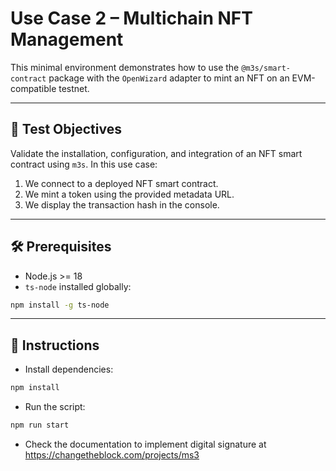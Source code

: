 # Use Case 2 – Multichain NFT Management

This minimal environment demonstrates how to use the `@m3s/smart-contract` package with the `OpenWizard` adapter to mint an NFT on an EVM-compatible testnet.

---

## 🎯 Test Objectives

Validate the installation, configuration, and integration of an NFT smart contract using `m3s`. In this use case:

1. We connect to a deployed NFT smart contract.
2. We mint a token using the provided metadata URL.
3. We display the transaction hash in the console.

---

## 🛠️ Prerequisites

- Node.js >= 18
- `ts-node` installed globally:

```bash
npm install -g ts-node
```

---

## 📝 Instructions

- Install dependencies:
```bash
npm install
```
- Run the script:
```bash
npm run start
```
- Check the documentation to implement digital signature at https://changetheblock.com/projects/ms3
